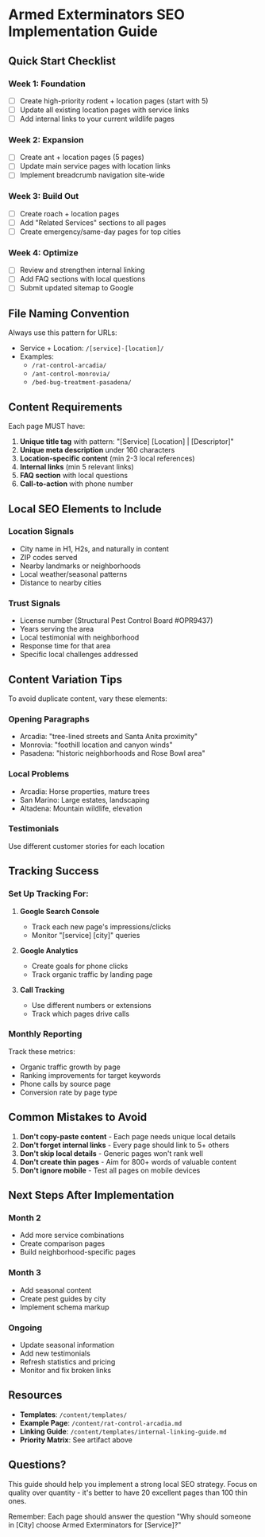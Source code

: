 # Armed Exterminators SEO Implementation Guide

## Quick Start Checklist

### Week 1: Foundation
- [ ] Create high-priority rodent + location pages (start with 5)
- [ ] Update all existing location pages with service links
- [ ] Add internal links to your current wildlife pages

### Week 2: Expansion
- [ ] Create ant + location pages (5 pages)
- [ ] Update main service pages with location links
- [ ] Implement breadcrumb navigation site-wide

### Week 3: Build Out
- [ ] Create roach + location pages
- [ ] Add "Related Services" sections to all pages
- [ ] Create emergency/same-day pages for top cities

### Week 4: Optimize
- [ ] Review and strengthen internal linking
- [ ] Add FAQ sections with local questions
- [ ] Submit updated sitemap to Google

## File Naming Convention

Always use this pattern for URLs:
- Service + Location: `/[service]-[location]/`
- Examples:
  - `/rat-control-arcadia/`
  - `/ant-control-monrovia/`
  - `/bed-bug-treatment-pasadena/`

## Content Requirements

Each page MUST have:
1. **Unique title tag** with pattern: "[Service] [Location] | [Descriptor]"
2. **Unique meta description** under 160 characters
3. **Location-specific content** (min 2-3 local references)
4. **Internal links** (min 5 relevant links)
5. **FAQ section** with local questions
6. **Call-to-action** with phone number

## Local SEO Elements to Include

### Location Signals
- City name in H1, H2s, and naturally in content
- ZIP codes served
- Nearby landmarks or neighborhoods
- Local weather/seasonal patterns
- Distance to nearby cities

### Trust Signals
- License number (Structural Pest Control Board #OPR9437)
- Years serving the area
- Local testimonial with neighborhood
- Response time for that area
- Specific local challenges addressed

## Content Variation Tips

To avoid duplicate content, vary these elements:

### Opening Paragraphs
- Arcadia: "tree-lined streets and Santa Anita proximity"
- Monrovia: "foothill location and canyon winds"
- Pasadena: "historic neighborhoods and Rose Bowl area"

### Local Problems
- Arcadia: Horse properties, mature trees
- San Marino: Large estates, landscaping
- Altadena: Mountain wildlife, elevation

### Testimonials
Use different customer stories for each location

## Tracking Success

### Set Up Tracking For:
1. **Google Search Console**
   - Track each new page's impressions/clicks
   - Monitor "[service] [city]" queries

2. **Google Analytics**
   - Create goals for phone clicks
   - Track organic traffic by landing page

3. **Call Tracking**
   - Use different numbers or extensions
   - Track which pages drive calls

### Monthly Reporting
Track these metrics:
- Organic traffic growth by page
- Ranking improvements for target keywords
- Phone calls by source page
- Conversion rate by page type

## Common Mistakes to Avoid

1. **Don't copy-paste content** - Each page needs unique local details
2. **Don't forget internal links** - Every page should link to 5+ others
3. **Don't skip local details** - Generic pages won't rank well
4. **Don't create thin pages** - Aim for 800+ words of valuable content
5. **Don't ignore mobile** - Test all pages on mobile devices

## Next Steps After Implementation

### Month 2
- Add more service combinations
- Create comparison pages
- Build neighborhood-specific pages

### Month 3
- Add seasonal content
- Create pest guides by city
- Implement schema markup

### Ongoing
- Update seasonal information
- Add new testimonials
- Refresh statistics and pricing
- Monitor and fix broken links

## Resources

- **Templates**: `/content/templates/`
- **Example Page**: `/content/rat-control-arcadia.md`
- **Linking Guide**: `/content/templates/internal-linking-guide.md`
- **Priority Matrix**: See artifact above

## Questions?

This guide should help you implement a strong local SEO strategy. Focus on quality over quantity - it's better to have 20 excellent pages than 100 thin ones.

Remember: Each page should answer the question "Why should someone in [City] choose Armed Exterminators for [Service]?"